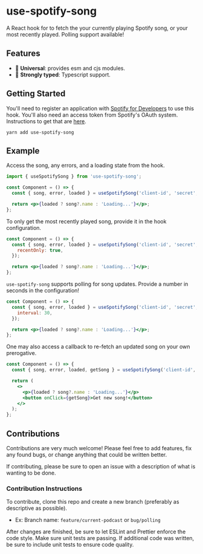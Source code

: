 # use-spotify-song

A React hook for to fetch the your currently playing Spotify song, or your most recently played. Polling support available!

## Features

- 🌳 **Universal**: provides esm and cjs modules.
- 💪 **Strongly typed**: Typescript support.

## Getting Started

You'll need to register an application with [Spotify for Developers](https://developer.spotify.com/) to use this hook. You'll also need an access token from Spotify's OAuth system. Instructions to get that are [here](https://developer.spotify.com/documentation/general/guides/authorization/).

`yarn add use-spotify-song`

## Example

Access the song, any errors, and a loading state from the hook.

```jsx
import { useSpotifySong } from 'use-spotify-song';

const Component = () => {
  const { song, error, loaded } = useSpotifySong('client-id', 'secret', 'access-token');

  return <p>{loaded ? song?.name : 'Loading...'}</p>;
};
```

To only get the most recently played song, provide it in the hook configuration.

```jsx
const Component = () => {
  const { song, error, loaded } = useSpotifySong('client-id', 'secret', 'access-token', {
    recentOnly: true,
  });

  return <p>{loaded ? song?.name : 'Loading...'}</p>;
};
```

`use-spotify-song` supports polling for song updates. Provide a number in seconds in the configuration!

```jsx
const Component = () => {
  const { song, error, loaded } = useSpotifySong('client-id', 'secret', 'access-token', {
    interval: 30,
  });

  return <p>{loaded ? song?.name : 'Loading...'}</p>;
};
```

One may also access a callback to re-fetch an updated song on your own prerogative.

```jsx
const Component = () => {
  const { song, error, loaded, getSong } = useSpotifySong('client-id', 'secret', 'access-token');

  return (
    <>
      <p>{loaded ? song?.name : 'Loading...'}</p>
      <button onClick={getSong}>Get new song!</button>
    </>
  );
};
```

## Contributions

Contributions are very much welcome! Please feel free to add features, fix any found bugs, or change anything that could be written better.

If contributing, please be sure to open an issue with a description of what is wanting to be done.

### Contribution Instructions

To contribute, clone this repo and create a new branch (preferably as descriptive as possible).

- Ex: Branch name: `feature/current-podcast` or `bug/polling`

After changes are finished, be sure to let ESLint and Prettier enforce the code style. Make sure unit tests are passing. If additional code was written, be sure to include unit tests to ensure code quality.
